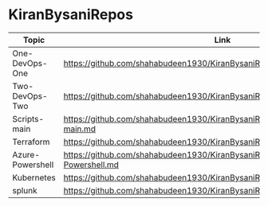 # KiranBysaniRepos

|Topic | Link |
| - | - |
|One-DevOps-One | https://github.com/shahabudeen1930/KiranBysaniRepos/blob/main/OneDevOps.md |
|Two-DevOps-Two | https://github.com/shahabudeen1930/KiranBysaniRepos/blob/main/TwoDevOps.md |
|Scripts-main | https://github.com/shahabudeen1930/KiranBysaniRepos/blob/main/Scripts-main.md |
|Terraform | https://github.com/shahabudeen1930/KiranBysaniRepos/blob/main/Terraform.md |
|Azure-Powershell | https://github.com/shahabudeen1930/KiranBysaniRepos/blob/main/Azure-Powershell.md |
|Kubernetes | https://github.com/shahabudeen1930/KiranBysaniRepos/blob/main/kubernetes.md |
|splunk |  https://github.com/shahabudeen1930/KiranBysaniRepos/blob/main/splunk.md |
